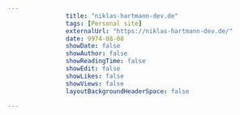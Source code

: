 ---
                title: "niklas-hartmann-dev.de"
                tags: [Personal site]
                externalUrl: "https://niklas-hartmann-dev.de/"
                date: 9974-08-08
                showDate: false
                showAuthor: false
                showReadingTime: false
                showEdit: false
                showLikes: false
                showViews: false
                layoutBackgroundHeaderSpace: false
                ---
